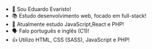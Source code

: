 - 👋 Sou Eduardo Evaristo!
- 📚 Estudo desenvolvimento web, focado em full-stack!
- 🌱 Atualmente estudo JavaScript,React e PHP!
- 🗣️ Falo português e inglês (C1)!
- 👍 Utilizo HTML, CSS (SASS), JavaScript e PHP!

<!---
eduardo-evaristo/eduardo-evaristo is a ✨ special ✨ repository because its `README.md` (this file) appears on your GitHub profile.
You can click the Preview link to take a look at your changes.
--->
